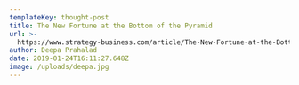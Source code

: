 ```yaml
---
templateKey: thought-post
title: The New Fortune at the Bottom of the Pyramid
url: >-
  https://www.strategy-business.com/article/The-New-Fortune-at-the-Bottom-of-the-Pyramid?gko=7cf21&sf205225230=1
author: Deepa Prahalad
date: 2019-01-24T16:11:27.648Z
image: /uploads/deepa.jpg
---
```


